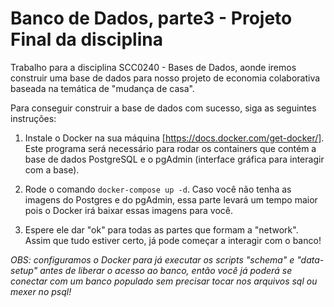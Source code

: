 # Banco de Dados, parte3 - Projeto Final da disciplina

Trabalho para a disciplina SCC0240 - Bases de Dados, aonde iremos construir uma base de dados para nosso projeto de economia colaborativa baseada na temática de "mudança de casa".

Para conseguir construir a base de dados com sucesso, siga as seguintes instruções:

1. Instale o Docker na sua máquina [https://docs.docker.com/get-docker/]. Este programa será necessário para rodar os containers que contém a base de dados PostgreSQL e o pgAdmin (interface gráfica para interagir com a base).

2. Rode o comando `docker-compose up -d`. Caso você não tenha as imagens do Postgres e do pgAdmin, essa parte levará um tempo maior pois o Docker irá baixar essas imagens para você.

3. Espere ele dar "ok" para todas as partes que formam a "network". Assim que tudo estiver certo, já pode começar a interagir com o banco!

_OBS: configuramos o Docker para já executar os scripts "schema" e "data-setup" antes de liberar o acesso ao banco, então você já poderá se conectar com um banco populado sem precisar tocar nos arquivos sql ou mexer no psql!_
